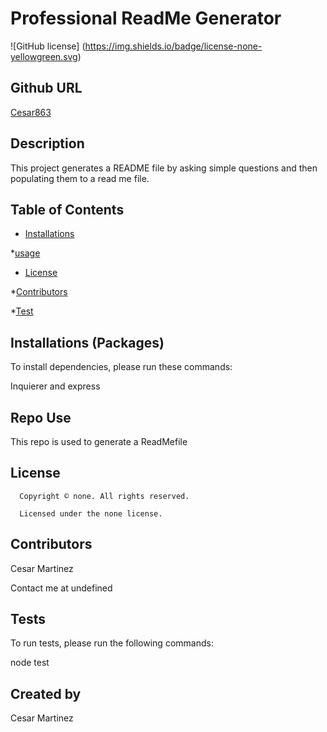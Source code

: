 # Professional ReadMe Generator
![GitHub license] (https://img.shields.io/badge/license-none-yellowgreen.svg)

## Github URL

[Cesar863](https://github.com/Cesar863/)

## Description

This project generates a README file by asking simple questions and then populating them to a read me file.

## Table of Contents

* [Installations](#dependencies)

*[usage](#usage)


* [License](#license)


*[Contributors](#contributors)

*[Test](*test)

## Installations (Packages)

To install dependencies, please run these commands:

Inquierer and express

## Repo Use

This repo is used to generate a ReadMefile

## License 
      
      Copyright © none. All rights reserved.
      
      Licensed under the none license.

## Contributors

Cesar Martinez

Contact me at undefined

## Tests

To run tests, please run the following commands:

node test

## Created by 

Cesar Martinez
